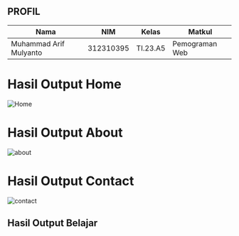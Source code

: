 ## PROFIL
|**Nama**|**NIM**|**Kelas**|**Matkul**|
|----|---|-----|------|
|Muhammad Arif Mulyanto|312310395|TI.23.A5|Pemograman Web|

# Hasil Output Home 
![Home](https://github.com/user-attachments/assets/afcbe128-ac2d-4660-af8f-f7ee73480a8e)

# Hasil Output About 
![about](https://github.com/user-attachments/assets/b7c35a92-693a-42ad-8d33-6c1f68712393)

# Hasil Output Contact
![contact](https://github.com/user-attachments/assets/921947c5-0f50-4207-bda2-216b990d4f88)

## Hasil Output Belajar ##
